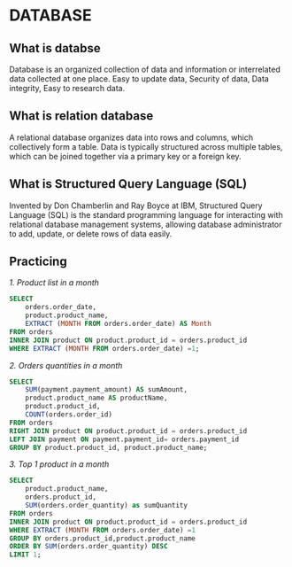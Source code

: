 # DATABASE
## What is databse
 Database is an organized collection of data and information or interrelated data collected at one place. Easy to update data, Security of data, Data integrity, Easy to research data.
## What is relation database
 A relational database organizes data into rows and columns, which collectively form a table. Data is typically structured across multiple tables, which can be joined together via a primary key or a foreign key.
## What is Structured Query Language (SQL)
 Invented by Don Chamberlin and Ray Boyce at IBM, Structured Query Language (SQL) is the standard programming language for interacting with relational database management systems, allowing database administrator to add, update, or delete rows of data easily.
## Practicing
*1. Product list in a month*
```sql
SELECT 
	orders.order_date,
	product.product_name,
	EXTRACT (MONTH FROM orders.order_date) AS Month
FROM orders
INNER JOIN product ON product.product_id = orders.product_id
WHERE EXTRACT (MONTH FROM orders.order_date) =1;
```
*2. Orders quantities in a month*
```sql
SELECT 
	SUM(payment.payment_amount) AS sumAmount,
	product.product_name AS productName,
	product.product_id,
	COUNT(orders.order_id)
FROM orders
RIGHT JOIN product ON product.product_id = orders.product_id
LEFT JOIN payment ON payment.payment_id= orders.payment_id
GROUP BY product.product_id, product.product_name;
```
*3. Top 1 product in a month*
```sql
SELECT 
	product.product_name,
	orders.product_id,
	SUM(orders.order_quantity) as sumQuantity
FROM orders
INNER JOIN product ON product.product_id = orders.product_id
WHERE EXTRACT (MONTH FROM orders.order_date) =1
GROUP BY orders.product_id,product.product_name
ORDER BY SUM(orders.order_quantity) DESC
LIMIT 1;
```